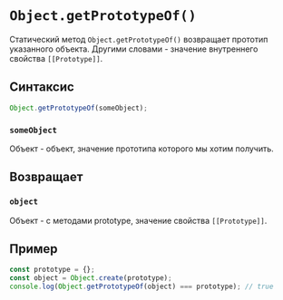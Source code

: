 # `Object.getPrototypeOf()`

Статический метод `Object.getPrototypeOf()` возвращает прототип указанного объекта. Другими словами - значение внутреннего свойства `[[Prototype]]`.

## Синтаксис

```js
Object.getPrototypeOf(someObject);
```

### `someObject`

Объект - объект, значение прототипа которого мы хотим получить.

## Возвращает

### `object`

Объект - с методами prototype, значение свойства `[[Prototype]]`.

## Пример

```js
const prototype = {};
const object = Object.create(prototype);
console.log(Object.getPrototypeOf(object) === prototype); // true
```
